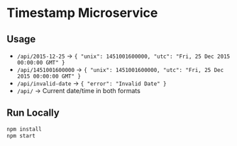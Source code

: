 # Timestamp Microservice

## Usage

- `/api/2015-12-25` → `{ "unix": 1451001600000, "utc": "Fri, 25 Dec 2015 00:00:00 GMT" }`
- `/api/1451001600000` → `{ "unix": 1451001600000, "utc": "Fri, 25 Dec 2015 00:00:00 GMT" }`
- `/api/invalid-date` → `{ "error": "Invalid Date" }`
- `/api/` → Current date/time in both formats

## Run Locally

```bash
npm install
npm start
```
